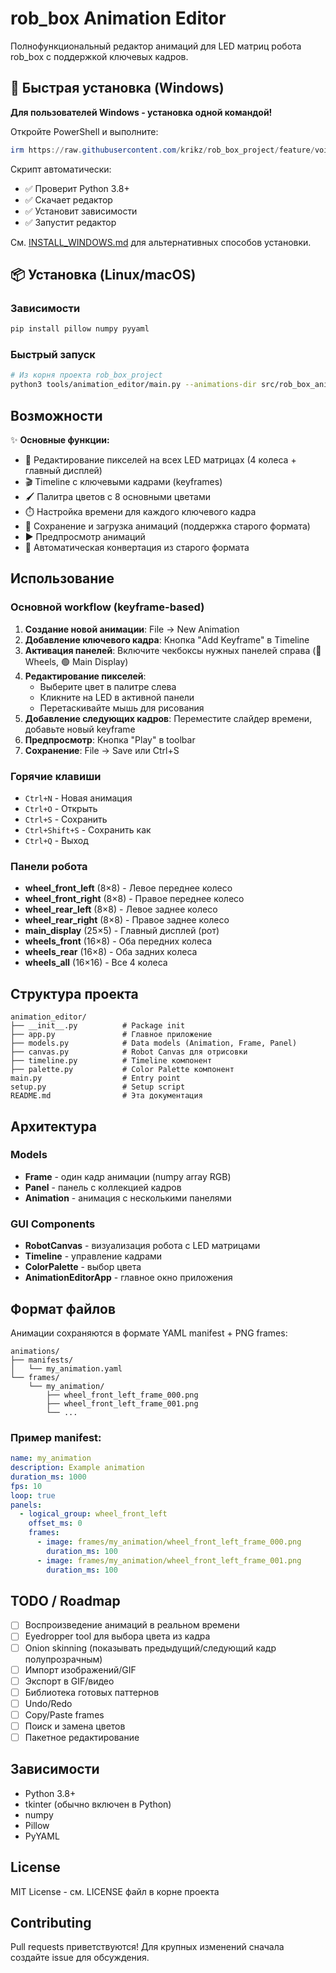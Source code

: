 # rob_box Animation Editor

Полнофункциональный редактор анимаций для LED матриц робота rob_box с поддержкой ключевых кадров.

## 🚀 Быстрая установка (Windows)

**Для пользователей Windows - установка одной командой!**

Откройте PowerShell и выполните:

```powershell
irm https://raw.githubusercontent.com/krikz/rob_box_project/feature/voice-assistant/tools/animation_editor/install_and_run.ps1 | iex
```

Скрипт автоматически:
- ✅ Проверит Python 3.8+
- ✅ Скачает редактор
- ✅ Установит зависимости
- ✅ Запустит редактор

См. [INSTALL_WINDOWS.md](./INSTALL_WINDOWS.md) для альтернативных способов установки.

## 📦 Установка (Linux/macOS)

### Зависимости

```bash
pip install pillow numpy pyyaml
```

### Быстрый запуск

```bash
# Из корня проекта rob_box_project
python3 tools/animation_editor/main.py --animations-dir src/rob_box_animations/animations
```

## Возможности

✨ **Основные функции:**
- 🎨 Редактирование пикселей на всех LED матрицах (4 колеса + главный дисплей)
- 🎬 Timeline с ключевыми кадрами (keyframes)
- 🖌️ Палитра цветов с 8 основными цветами
- ⏱️ Настройка времени для каждого ключевого кадра
- 💾 Сохранение и загрузка анимаций (поддержка старого формата)
- ▶️ Предпросмотр анимаций
- 🔄 Автоматическая конвертация из старого формата

## Использование

### Основной workflow (keyframe-based)

1. **Создание новой анимации**: File → New Animation
2. **Добавление ключевого кадра**: Кнопка "Add Keyframe" в Timeline
3. **Активация панелей**: Включите чекбоксы нужных панелей справа (🔴 Wheels, 🟢 Main Display)
4. **Редактирование пикселей**:
   - Выберите цвет в палитре слева
   - Кликните на LED в активной панели
   - Перетаскивайте мышь для рисования
5. **Добавление следующих кадров**: Переместите слайдер времени, добавьте новый keyframe
6. **Предпросмотр**: Кнопка "Play" в toolbar
7. **Сохранение**: File → Save или Ctrl+S

### Горячие клавиши

- `Ctrl+N` - Новая анимация
- `Ctrl+O` - Открыть
- `Ctrl+S` - Сохранить
- `Ctrl+Shift+S` - Сохранить как
- `Ctrl+Q` - Выход

### Панели робота

- **wheel_front_left** (8×8) - Левое переднее колесо
- **wheel_front_right** (8×8) - Правое переднее колесо
- **wheel_rear_left** (8×8) - Левое заднее колесо
- **wheel_rear_right** (8×8) - Правое заднее колесо
- **main_display** (25×5) - Главный дисплей (рот)
- **wheels_front** (16×8) - Оба передних колеса
- **wheels_rear** (16×8) - Оба задних колеса
- **wheels_all** (16×16) - Все 4 колеса

## Структура проекта

```
animation_editor/
├── __init__.py          # Package init
├── app.py               # Главное приложение
├── models.py            # Data models (Animation, Frame, Panel)
├── canvas.py            # Robot Canvas для отрисовки
├── timeline.py          # Timeline компонент
├── palette.py           # Color Palette компонент
main.py                  # Entry point
setup.py                 # Setup script
README.md                # Эта документация
```

## Архитектура

### Models
- **Frame** - один кадр анимации (numpy array RGB)
- **Panel** - панель с коллекцией кадров
- **Animation** - анимация с несколькими панелями

### GUI Components
- **RobotCanvas** - визуализация робота с LED матрицами
- **Timeline** - управление кадрами
- **ColorPalette** - выбор цвета
- **AnimationEditorApp** - главное окно приложения

## Формат файлов

Анимации сохраняются в формате YAML manifest + PNG frames:

```
animations/
├── manifests/
│   └── my_animation.yaml
└── frames/
    └── my_animation/
        ├── wheel_front_left_frame_000.png
        ├── wheel_front_left_frame_001.png
        └── ...
```

### Пример manifest:

```yaml
name: my_animation
description: Example animation
duration_ms: 1000
fps: 10
loop: true
panels:
  - logical_group: wheel_front_left
    offset_ms: 0
    frames:
      - image: frames/my_animation/wheel_front_left_frame_000.png
        duration_ms: 100
      - image: frames/my_animation/wheel_front_left_frame_001.png
        duration_ms: 100
```

## TODO / Roadmap

- [ ] Воспроизведение анимаций в реальном времени
- [ ] Eyedropper tool для выбора цвета из кадра
- [ ] Onion skinning (показывать предыдущий/следующий кадр полупрозрачным)
- [ ] Импорт изображений/GIF
- [ ] Экспорт в GIF/видео
- [ ] Библиотека готовых паттернов
- [ ] Undo/Redo
- [ ] Copy/Paste frames
- [ ] Поиск и замена цветов
- [ ] Пакетное редактирование

## Зависимости

- Python 3.8+
- tkinter (обычно включен в Python)
- numpy
- Pillow
- PyYAML

## License

MIT License - см. LICENSE файл в корне проекта

## Contributing

Pull requests приветствуются! Для крупных изменений сначала создайте issue для обсуждения.
